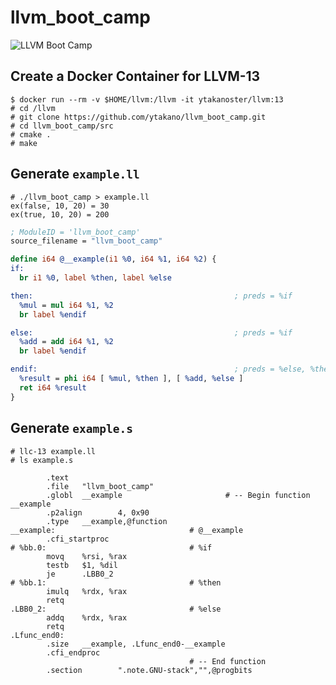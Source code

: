 # llvm_boot_camp

![LLVM Boot Camp](https://upload.wikimedia.org/wikipedia/commons/thumb/2/29/Marine_Corps_drill_instructor_yells_at_recruit.jpg/1920px-Marine_Corps_drill_instructor_yells_at_recruit.jpg)

## Create a Docker Container for LLVM-13

```text
$ docker run --rm -v $HOME/llvm:/llvm -it ytakanoster/llvm:13
# cd /llvm
# git clone https://github.com/ytakano/llvm_boot_camp.git
# cd llvm_boot_camp/src
# cmake .
# make
```

## Generate `example.ll`

```text
# ./llvm_boot_camp > example.ll
ex(false, 10, 20) = 30
ex(true, 10, 20) = 200
```

```llvm
; ModuleID = 'llvm_boot_camp'
source_filename = "llvm_boot_camp"

define i64 @__example(i1 %0, i64 %1, i64 %2) {
if:
  br i1 %0, label %then, label %else

then:                                             ; preds = %if
  %mul = mul i64 %1, %2
  br label %endif

else:                                             ; preds = %if
  %add = add i64 %1, %2
  br label %endif

endif:                                            ; preds = %else, %then
  %result = phi i64 [ %mul, %then ], [ %add, %else ]
  ret i64 %result
}
```

## Generate `example.s`

```text
# llc-13 example.ll
# ls example.s
```

```assembly
        .text
        .file   "llvm_boot_camp"
        .globl  __example                       # -- Begin function __example
        .p2align        4, 0x90
        .type   __example,@function
__example:                              # @__example
        .cfi_startproc
# %bb.0:                                # %if
        movq    %rsi, %rax
        testb   $1, %dil
        je      .LBB0_2
# %bb.1:                                # %then
        imulq   %rdx, %rax
        retq
.LBB0_2:                                # %else
        addq    %rdx, %rax
        retq
.Lfunc_end0:
        .size   __example, .Lfunc_end0-__example
        .cfi_endproc
                                        # -- End function
        .section        ".note.GNU-stack","",@progbits
```
